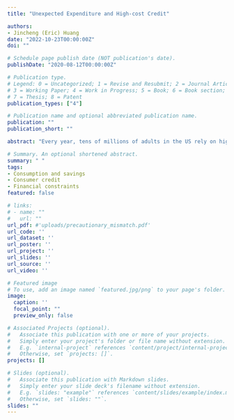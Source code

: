 ```yaml
---
title: "Unexpected Expenditure and High-cost Credit"

authors:
- Jincheng (Eric) Huang
date: "2022-10-23T00:00:00Z"
doi: ""

# Schedule page publish date (NOT publication's date).
publishDate: "2020-08-12T00:00:00Z"

# Publication type.
# Legend: 0 = Uncategorized; 1 = Revise and Resubmit; 2 = Journal Article;
# 3 = Working Paper; 4 = Work in Progress; 5 = Book; 6 = Book section;
# 7 = Thesis; 8 = Patent
publication_types: ["4"]

# Publication name and optional abbreviated publication name.
publication: ""
publication_short: ""

abstract: "Every year, tens of millions of adults in the US rely on high-cost credit such as payday loans for liquidity, and most loans are rolled-over multiple times, resulting in high accumulated fees. I find that the use of high-cost credit is associated with (a series of) unexpected expenditures in families with low income. Using PSID and the Consumer Expenditure Survey, I document the variation in shares of unexpected expenditure in household spending across households of different income and wealth profiles. I provide a theory of earnings, wealth and expense uncertainty and study the conditions under which frequent borrowing of high-cost credit arises. "

# Summary. An optional shortened abstract.
summary: " "
tags:
- Consumption and savings
- Consumer credit
- Financial constraints
featured: false

# links:
# - name: ""
#   url: ""
url_pdf: #'uploads/precautionary_mismatch.pdf'
url_code: ''
url_dataset: ''
url_poster: ''
url_project: ''
url_slides: ''
url_source: ''
url_video: ''

# Featured image
# To use, add an image named `featured.jpg/png` to your page's folder.
image:
  caption: ''
  focal_point: ""
  preview_only: false

# Associated Projects (optional).
#   Associate this publication with one or more of your projects.
#   Simply enter your project's folder or file name without extension.
#   E.g. `internal-project` references `content/project/internal-project/index.md`.
#   Otherwise, set `projects: []`.
projects: []

# Slides (optional).
#   Associate this publication with Markdown slides.
#   Simply enter your slide deck's filename without extension.
#   E.g. `slides: "example"` references `content/slides/example/index.md`.
#   Otherwise, set `slides: ""`.
slides: ""
---
```

